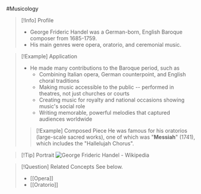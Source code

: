 #Musicology

> [!Info] Profile
> - George Frideric Handel was a German-born, English Baroque composer from 1685-1759.
> - His main genres were opera, oratorio, and ceremonial music.

> [!Example] Application
> - He made many contributions to the Baroque period, such as
> 	- Combining Italian opera, German counterpoint, and English choral traditions
> 	- Making music accessible to the public -- performed in theatres, not just churches or courts
> 	- Creating music for royalty and national occasions showing music's social role
> 	- Writing memorable, powerful melodies that captured audiences worldwide
> 
> > [!Example] Composed Piece
> > He was famous for his oratorios (large-scale sacred works), one of which was "**Messiah**" (1741), which includes the "Hallelujah Chorus".

> [!Tip] Portrait
> ![George Frideric Handel - Wikipedia](https://upload.wikimedia.org/wikipedia/commons/f/fa/George_Frideric_Handel_by_Balthasar_Denner.jpg)

> [!Question] Related Concepts
> See below.
> - [[Opera]]
> - [[Oratorio]]
